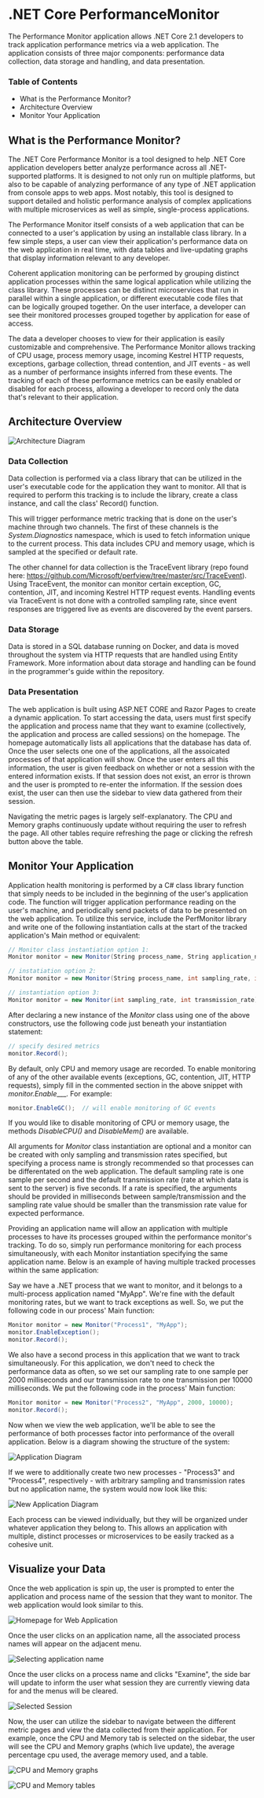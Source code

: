 # .NET Core PerformanceMonitor
The Performance Monitor application allows .NET Core 2.1 developers to track application performance metrics via a web application. The application consists of three major components: performance data collection, data storage and handling, and data presentation. 

### Table of Contents
* What is the Performance Monitor?
* Architecture Overview
* Monitor Your Application



## What is the Performance Monitor?
The .NET Core Performance Monitor is a tool designed to help .NET Core application developers better analyze performance across all .NET-supported platforms. It is designed to not only run on multiple platforms, but also to be capable of analyzing performance of any type of .NET application from console apps to web apps. Most notably, this tool is designed to support detailed and holistic performance analysis of complex applications with multiple microservices as well as simple, single-process applications.

The Performance Monitor itself consists of a web application that can be connected to a user's application by using an installable class library. In a few simple steps, a user can view their application's performance data on the web application in real time, with data tables and live-updating graphs that display information relevant to any developer.

Coherent application monitoring can be performed by grouping distinct application processes within the same logical application while utilizing the class library. These processes can be distinct microservices that run in parallel within a single application, or different executable code files that can be logically grouped together. On the user interface, a developer can see their monitored processes grouped together by application for ease of access.

The data a developer chooses to view for their application is easily customizable and comprehensive. The Performance Monitor allows tracking of CPU usage, process memory usage, incoming Kestrel HTTP requests, exceptions, garbage collection, thread contention, and JIT events - as well as a number of performance insights inferred from these events. The tracking of each of these performance metrics can be easily enabled or disabled for each process, allowing a developer to record only the data that's relevant to their application.



## Architecture Overview

![Architecture Diagram](docs/Photos/Architecture.PNG)

### Data Collection
Data collection is performed via a class library that can be utilized in the user's executable code for the application they want to monitor. All that is required to perform this tracking is to include the library, create a class instance, and call the class' Record() function.

This will trigger performance metric tracking that is done on the user's machine through two channels. The first of these channels is the _System.Diagnostics_ namespace, which is used to fetch information unique to the current process. This data includes CPU and memory usage, which is sampled at the specified or default rate.

The other channel for data collection is the TraceEvent library (repo found here: https://github.com/Microsoft/perfview/tree/master/src/TraceEvent). Using TraceEvent, the monitor can monitor certain exception, GC, contention, JIT, and incoming Kestrel HTTP request events. Handling events via TraceEvent is not done with a controlled sampling rate, since event responses are triggered live as events are discovered by the event parsers.

### Data Storage
Data is stored in a SQL database running on Docker, and data is moved throughout the system via HTTP requests that are handled using Entity Framework. More information about data storage and handling can be found in the programmer's guide within the repository.

### Data Presentation
The web application is built using ASP.NET CORE and Razor Pages to create a dynamic application. To start accessing the data, users must first specify the application and process name that they want to examine (collectively, the application and process are called sessions) on the homepage. The homepage automatically lists all applications that the database has data of. Once the user selects one one of the applications, all the assoicated processes of that application will show. Once the user enters all this information, the user is given feedback on whether or not a session with the entered information exists. If that session does not exist, an error is thrown and the user is prompted to re-enter the information. If the session does exist, the user can then use the sidebar to view data gathered from their session.

Navigating the metric pages is largely self-explanatory. The CPU and Memory graphs continuously update without requiring the user to refresh the page. All other tables require refreshing the page or clicking the refresh button above the table.

## Monitor Your Application
Application health monitoring is performed by a C# class library function that simply needs to be included in the beginning of the user's application code. The function will trigger application performance reading on the user's machine, and periodically send packets of data to be presented on the web application. To utilize this service, include the PerfMonitor library and write one of the following instantiation calls at the start of the tracked application's Main method or equivalent:

```cs
// Monitor class instantiation option 1:
Monitor monitor = new Monitor(String process_name, String application_name, int sampling_rate, int transmission_rate);

// instatiation option 2:
Monitor monitor = new Monitor(String process_name, int sampling_rate, int transmission_rate);

// instantiation option 3:
Monitor monitor = new Monitor(int sampling_rate, int transmission_rate);
```

After declaring a new instance of the _Monitor_ class using one of the above constructors, use the following code just beneath your instantiation statement:

```cs
// specify desired metrics
monitor.Record();
```

By default, only CPU and memory usage are recorded. To enable monitoring of any of the other available events (exceptions, GC, contention, JIT, HTTP requests), simply fill in the commented section in the above snippet with _monitor.Enable____. For example:

```cs
monitor.EnableGC();  // will enable monitoring of GC events
```

If you would like to disable monitoring of CPU or memory usage, the methods _DisableCPU()_ and _DisableMem()_ are available.

All arguments for _Monitor_ class instantiation are optional and a monitor can be created with only sampling and transmission rates specified, but specifying a process name is strongly recommended so that processes can be differentated on the web application. The default sampling rate is one sample per second and the default transmission rate (rate at which data is sent to the server) is five seconds. If a rate is specified, the arguments should be provided in milliseconds between sample/transmission and the sampling rate value should be smaller than the transmission rate value for expected performance.

Providing an application name will allow an application with multiple processes to have its processes grouped within the performance monitor's tracking. To do so, simply run performance monitoring for each process simultaneously, with each Monitor instantiation specifying the same application name. Below is an example of having multiple tracked processes within the same application:

Say we have a .NET process that we want to monitor, and it belongs to a multi-process application named "MyApp". We're fine with the default monitoring rates, but we want to track exceptions as well. So, we put the following code in our process' Main function:

```cs
Monitor monitor = new Monitor("Process1", "MyApp");
monitor.EnableException();
monitor.Record();
```

We also have a second process in this application that we want to track simultaneously. For this application, we don't need to check the performance data as often, so we set our sampling rate to one sample per 2000 milliseconds and our transmission rate to one transmission per 10000 milliseconds. We put the following code in the process' Main function:

```cs
Monitor monitor = new Monitor("Process2", "MyApp", 2000, 10000);
monitor.Record();
```

Now when we view the web application, we'll be able to see the performance of both processes factor into performance of the overall application. Below is a diagram showing the structure of the system:

![Application Diagram](docs/Photos/Application.png)

If we were to additionally create two new processes - "Process3" and "Process4", respectively - with arbitrary sampling and transmission rates but no application name, the system would now look like this:

![New Application Diagram](docs/Photos/Applications.png)

Each process can be viewed individually, but they will be organized under whatever application they belong to. This allows an application with multiple, distinct processes or microservices to be easily tracked as a cohesive unit.

## Visualize your Data

Once the web application is spin up, the user is prompted to enter the application and process name of the session that they want to monitor. The web application would look similar to this.

![Homepage for Web Application](docs/Photos/landingHomepage.png)

Once the user clicks on an application name, all the associated process names will appear on the adjacent menu. 

![Selecting application name](docs/Photos/selectingApplication.png)

Once the user clicks on a process name and clicks "Examine", the side bar will update to inform the user what session they are currently viewing data for and the menus will be cleared. 

![Selected Session](docs/Photos/updatingSideBartoSession.png)

Now, the user can utilize the sidebar to navigate between the different metric pages and view the data collected from their application. For example, once the CPU and Memory tab is selected on the sidebar, the user will see the CPU and Memory graphs (which live update), the average percentage cpu used, the average memory used, and a table. 

![CPU and Memory graphs](docs/Photos/cpuMemGraphs.png)

![CPU and Memory tables](docs/Photos/tables.png)
